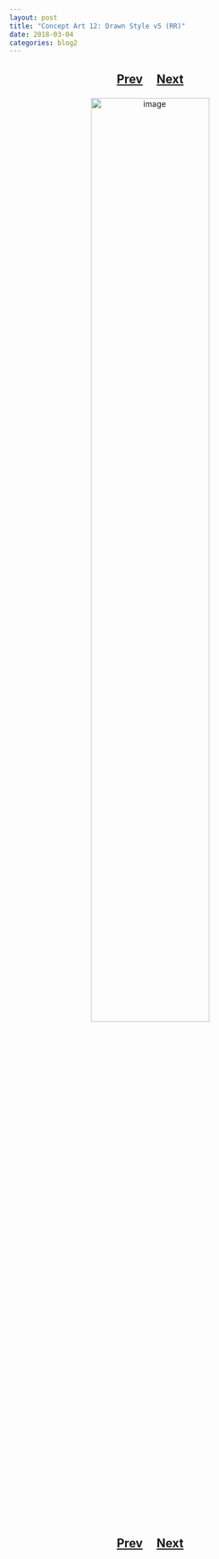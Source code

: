 ```yaml
---
layout: post
title: "Concept Art 12: Drawn Style v5 (RR)"
date: 2018-03-04
categories: blog2
---
```


<h2>
  <p style="text-align:center;">
    <a href="/wingsofthechorus/archive/2018/02/20/conceptart11">Prev</a>
    &nbsp;&nbsp;&nbsp;
    <a href="/wingsofthechorus/archive/2018/03/05/conceptart13">Next</a>
  </p>
</h2>

<p style="text-align:center;">
  <img src="/wingsofthechorus/images/conceptart/ca12.png" width="65%" alt="image"/>
</p>

<h2>
  <p style="text-align:center;">
    <a href="/wingsofthechorus/archive/2018/02/20/conceptart11">Prev</a>
    &nbsp;&nbsp;&nbsp;
    <a href="/wingsofthechorus/archive/2018/03/05/conceptart13">Next</a>
  </p>
</h2>
